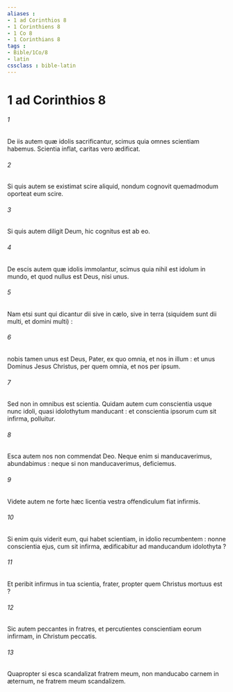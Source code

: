 ```yaml
---
aliases : 
- 1 ad Corinthios 8
- 1 Corinthiens 8
- 1 Co 8
- 1 Corinthians 8
tags : 
- Bible/1Co/8
- latin
cssclass : bible-latin
---
```


# 1 ad Corinthios 8

###### 1
De iis autem quæ idolis sacrificantur, scimus quia omnes scientiam habemus. Scientia inflat, caritas vero ædificat.
###### 2
Si quis autem se existimat scire aliquid, nondum cognovit quemadmodum oporteat eum scire.
###### 3
Si quis autem diligit Deum, hic cognitus est ab eo.
###### 4
De escis autem quæ idolis immolantur, scimus quia nihil est idolum in mundo, et quod nullus est Deus, nisi unus.
###### 5
Nam etsi sunt qui dicantur dii sive in cælo, sive in terra (siquidem sunt dii multi, et domini multi) :
###### 6
nobis tamen unus est Deus, Pater, ex quo omnia, et nos in illum : et unus Dominus Jesus Christus, per quem omnia, et nos per ipsum.
###### 7
Sed non in omnibus est scientia. Quidam autem cum conscientia usque nunc idoli, quasi idolothytum manducant : et conscientia ipsorum cum sit infirma, polluitur.
###### 8
Esca autem nos non commendat Deo. Neque enim si manducaverimus, abundabimus : neque si non manducaverimus, deficiemus.
###### 9
Videte autem ne forte hæc licentia vestra offendiculum fiat infirmis.
###### 10
Si enim quis viderit eum, qui habet scientiam, in idolio recumbentem : nonne conscientia ejus, cum sit infirma, ædificabitur ad manducandum idolothyta ?
###### 11
Et peribit infirmus in tua scientia, frater, propter quem Christus mortuus est ?
###### 12
Sic autem peccantes in fratres, et percutientes conscientiam eorum infirmam, in Christum peccatis.
###### 13
Quapropter si esca scandalizat fratrem meum, non manducabo carnem in æternum, ne fratrem meum scandalizem.
